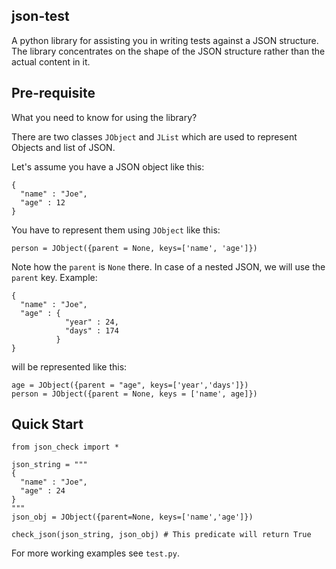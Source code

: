 json-test
----------

A python library for assisting you in writing tests against a JSON
structure. The library concentrates on the shape of the JSON structure
rather than the actual content in it.

Pre-requisite
--------------

What you need to know for using the library?

There are two classes `JObject` and `JList` which are used to
represent Objects and list of JSON.

Let's assume you have a JSON object like this:

````
{
  "name" : "Joe",
  "age" : 12
}
````
You have to represent them using `JObject` like this:

````
person = JObject({parent = None, keys=['name', 'age']})
````

Note how the `parent` is `None` there. In case of a nested JSON, we
will use the `parent` key. Example:
````
{
  "name" : "Joe",
  "age" : {
            "year" : 24,
            "days" : 174
          }
}
````
will be represented like this:
````
age = JObject({parent = "age", keys=['year','days']})
person = JObject({parent = None, keys = ['name', age]})
````

Quick Start
------------
````
from json_check import *

json_string = """
{
  "name" : "Joe",
  "age" : 24
}
"""
json_obj = JObject({parent=None, keys=['name','age']})

check_json(json_string, json_obj) # This predicate will return True
````

For more working examples see `test.py`.

